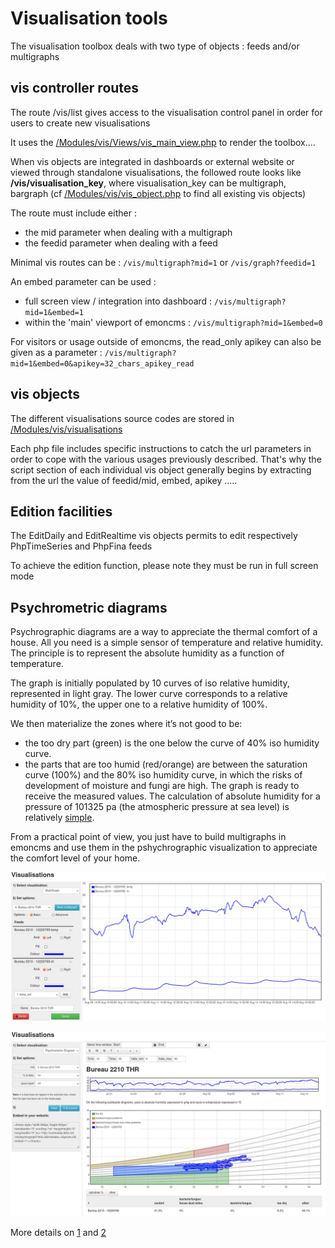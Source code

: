 # Visualisation tools

The visualisation toolbox deals with two type of objects : feeds and/or multigraphs

## vis controller routes

The route /vis/list gives access to the visualisation control panel in order for users to create new visualisations

It uses the [/Modules/vis/Views/vis_main_view.php](/Modules/vis/Views/vis_main_view.php) to render the toolbox....

When vis objects are integrated in dashboards or external website or viewed through standalone visualisations, 
the followed route looks like <b>/vis/visualisation_key</b>, where visualisation_key can be multigraph, bargraph 
(cf [/Modules/vis/vis_object.php](/Modules/vis/vis_object.php) to find all existing vis objects)

The route must include either : 
  - the mid parameter when dealing with a multigraph
  - the feedid parameter when dealing with a feed

Minimal vis routes can be : `/vis/multigraph?mid=1` or `/vis/graph?feedid=1`

An embed parameter can be used : 
  - full screen view / integration into dashboard : `/vis/multigraph?mid=1&embed=1`
  - within the 'main' viewport of emoncms : `/vis/multigraph?mid=1&embed=0`

For visitors or usage outside of emoncms, the read_only apikey can also be given as a parameter : 
`/vis/multigraph?mid=1&embed=0&apikey=32_chars_apikey_read`

## vis objects

The different visualisations source codes are stored in  [/Modules/vis/visualisations](/Modules/vis/visualisations)

Each php file includes specific instructions to catch the url parameters in order to cope with the various usages previously described.
That's why the script section of each individual vis object generally begins by extracting 
from the url the value of feedid/mid, embed, apikey  .....

## Edition facilities

The EditDaily and EditRealtime vis objects permits to edit respectively PhpTimeSeries and PhpFina feeds 

To achieve the edition function, please note they must be run in full screen mode

## Psychrometric diagrams

Psychrographic diagrams are a way to appreciate the thermal comfort of a house. All you need is a simple sensor of temperature and relative humidity. The principle is to represent the absolute humidity as a function of temperature.

The graph is initially populated by 10 curves of iso relative humidity, represented in light gray. The lower curve corresponds to a relative humidity of 10%, the upper one to a relative humidity of 100%.

We then materialize the zones where it’s not good to be:

- the too dry part (green) is the one below the curve of 40% iso humidity curve.
- the parts that are too humid (red/orange) are between the saturation curve (100%) and the 80% iso humidity curve, in which the risks of development of moisture and fungi are high. The graph is ready to receive the measured values. The calculation of absolute humidity for a pressure of 101325 pa (the atmospheric pressure at sea level) is relatively [simple](https://github.com/emoncms/emoncms/blob/master/Modules/vis/visualisations/psychrograph.php#L146).

From a practical point of view, you just have to build multigraphs in emoncms and use them in the pshychrographic visualization to appreciate the comfort level of your home.

![creating a multigraph](images/multigraph.png)

![using the psychrograph](images/psychrograph.png)

More details on [1](https://sustainabilityworkshop.venturewell.org/node/1195.html) and [2](https://sustainabilityworkshop.venturewell.org/node/1195.html)


